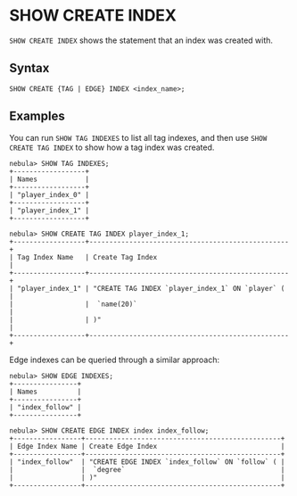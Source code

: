 # SHOW CREATE INDEX

`SHOW CREATE INDEX` shows the statement that an index was created with.

## Syntax

```ngql
SHOW CREATE {TAG | EDGE} INDEX <index_name>;
```

## Examples

You can run `SHOW TAG INDEXES` to list all tag indexes, and then use `SHOW CREATE TAG INDEX` to show how a tag index was created.

```ngql
nebula> SHOW TAG INDEXES;
+------------------+
| Names            |
+------------------+
| "player_index_0" |
+------------------+
| "player_index_1" |
+------------------+

nebula> SHOW CREATE TAG INDEX player_index_1;
+------------------+--------------------------------------------------+
| Tag Index Name   | Create Tag Index                                 |
+------------------+--------------------------------------------------+
| "player_index_1" | "CREATE TAG INDEX `player_index_1` ON `player` ( |
|                  |  `name(20)`                                      |
|                  | )"                                               |
+------------------+--------------------------------------------------+
```

Edge indexes can be queried through a similar approach:

```ngql
nebula> SHOW EDGE INDEXES;
+----------------+
| Names          |
+----------------+
| "index_follow" |
+----------------+

nebula> SHOW CREATE EDGE INDEX index index_follow;
+-----------------+-------------------------------------------------+
| Edge Index Name | Create Edge Index                               |
+-----------------+-------------------------------------------------+
| "index_follow"  | "CREATE EDGE INDEX `index_follow` ON `follow` ( |
|                 |  `degree`                                       |
|                 | )"                                              |
+-----------------+-------------------------------------------------+
```

